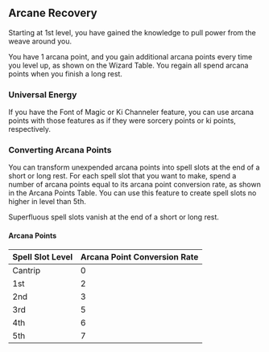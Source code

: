 ## Arcane Recovery
Starting at 1st level, you have gained the knowledge to pull power from the weave around you.

You have 1 arcana point, and you gain additional arcana points every time you level up, as shown on the Wizard Table.
You regain all spend arcana points when you finish a long rest.

### Universal Energy
If you have the Font of Magic or Ki Channeler feature, you can use arcana points with those features as if they were sorcery points or ki points, respectively.

### Converting Arcana Points
You can transform unexpended arcana points into spell slots at the end of a short or long rest.
For each spell slot that you want to make, spend a number of arcana points equal to its arcana point conversion rate, as shown in the Arcana Points Table.
You can use this feature to create spell slots no higher in level than 5th.

Superfluous spell slots vanish at the end of a short or long rest.

#### Arcana Points
| Spell Slot Level | Arcana Point Conversion Rate |
|------------------|------------------------------|
| Cantrip          | 0                            |
| 1st              | 2                            |
| 2nd              | 3                            |
| 3rd              | 5                            |
| 4th              | 6                            |
| 5th              | 7                            |

<!--

-<< CHANGES >>-
- moved from 2nd level to 1st
- gutted main ability, kept concept.
- copied font of magic

-<< TODO >>-
- ensure balance; playtest

-<< COMMENTARY >>-
- compared to the original ability:
-> this is more powerful, but online way late.
-> you can still generate 10 first-level spells.
-> you can, however, generate more high-level spells.
-> instead of creating 3 thirds, you can make 4 thirds.
-> you also have extra leftover when you make more fifths.

-->
